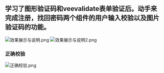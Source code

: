 ## 学习了图形验证码和veevalidate表单验证后。动手来完成注册，找回密码两个组件的用户输入校验以及图片验证码的功能。

![效果展示与说明.png](https://i.loli.net/2020/09/21/VEUznZvwCAB8kyo.png)
![效果展示与说明2.png](https://i.loli.net/2020/09/21/kntuU3YqKAvLJFP.png)

### 正确校验
![正确校验.png](https://i.loli.net/2020/09/21/hDRQjHowe2Px1cS.png)

